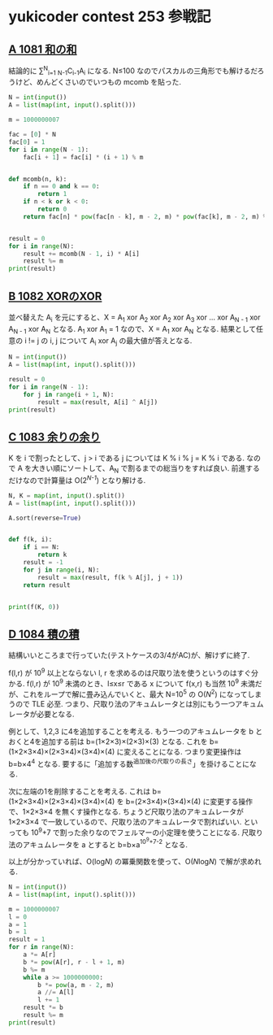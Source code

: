 # yukicoder contest 253 参戦記

## [A 1081 和の和](https://yukicoder.me/problems/no/1081)

結論的に &sum;<sup>N</sup><sub>i=1</sub> <sub>N-1</sub>C<sub>i-1</sub>A<sub>i</sub> になる. N≤100 なのでパスカルの三角形でも解けるだろうけど、めんどくさいのでいつもの mcomb を貼った.

```python
N = int(input())
A = list(map(int, input().split()))

m = 1000000007

fac = [0] * N
fac[0] = 1
for i in range(N - 1):
    fac[i + 1] = fac[i] * (i + 1) % m


def mcomb(n, k):
    if n == 0 and k == 0:
        return 1
    if n < k or k < 0:
        return 0
    return fac[n] * pow(fac[n - k], m - 2, m) * pow(fac[k], m - 2, m) % m


result = 0
for i in range(N):
    result += mcomb(N - 1, i) * A[i]
    result %= m
print(result)
```

## [B 1082 XORのXOR](https://yukicoder.me/problems/no/1082)

並べ替えた A<sub>i</sub> を元にすると、X = A<sub>1</sub> xor A<sub>2</sub> xor A<sub>2</sub> xor A<sub>3</sub> xor ... xor A<sub>N - 1</sub> xor A<sub>N - 1</sub> xor A<sub>N</sub> となる. A<sub>1</sub> xor A<sub>1</sub> = 1 なので、X = A<sub>1</sub> xor A<sub>N</sub> となる. 結果として任意の i != j の i, j について A<sub>i</sub> xor A<sub>j</sub> の最大値が答えとなる.

```python
N = int(input())
A = list(map(int, input().split()))

result = 0
for i in range(N - 1):
    for j in range(i + 1, N):
        result = max(result, A[i] ^ A[j])
print(result)
```

## [C 1083 余りの余り](https://yukicoder.me/problems/no/1083)

K を i で割ったとして、j > i である j については K % i % j = K % i である. なので A を大きい順にソートして、A<sub>N</sub> で割るまでの総当りをすれば良い. 前進するだけなので計算量は O(2<sup>*N-1*</sup>) となり解ける.

```python
N, K = map(int, input().split())
A = list(map(int, input().split()))

A.sort(reverse=True)


def f(k, i):
    if i == N:
        return k
    result = -1
    for j in range(i, N):
        result = max(result, f(k % A[j], j + 1))
    return result


print(f(K, 0))
```

## [D 1084 積の積](https://yukicoder.me/problems/no/1084)

結構いいところまで行っていた(テストケースの3/4がAC)が、解けずに終了.

f(l,r) が 10<sup>9</sup> 以上とならない l, r を求めるのは尺取り法を使うというのはすぐ分かる. f(l,r) が 10<sup>9</sup> 未満のとき、l≤x≤r である x について f(x,r) も当然 10<sup>9</sup> 未満だが、これをループで解に畳み込んでいくと、最大 N=10<sup>5</sup> の O(*N*<sup>2</sup>) になってしまうので TLE 必至. つまり、尺取り法のアキュムレータとは別にもう一つアキュムレータが必要となる.

例として、1,2,3 に4を追加することを考える. もう一つのアキュムレータを b とおくと4を追加する前は b=(1×2×3)×(2×3)×(3) となる. これを b=(1×2×3×4)×(2×3×4)×(3×4)×(4) に変えることになる. つまり変更操作は b=b×4<sup>4</sup> となる. 要するに「追加する数<sup>追加後の尺取りの長さ</sup>」を掛けることになる.

次に左端の1を削除することを考える. これは b=(1×2×3×4)×(2×3×4)×(3×4)×(4) を b=(2×3×4)×(3×4)×(4) に変更する操作で、1×2×3×4 を無くす操作となる. ちょうど尺取り法のアキュムレータが 1×2×3×4 で一致しているので、尺取り法のアキュムレータで割ればいい. といっても 10<sup>9</sup>+7 で割った余りなのでフェルマーの小定理を使うことになる. 尺取り法のアキュムレータを a とすると b=b×a<sup>10<sup>9</sup>+7-2</sup> となる.

以上が分かっていれば、O(log<i>N</i>) の冪乗関数を使って、O(<i>N</i>log<i>N</i>) で解が求めれる.

```python
N = int(input())
A = list(map(int, input().split()))

m = 1000000007
l = 0
a = 1
b = 1
result = 1
for r in range(N):
    a *= A[r]
    b *= pow(A[r], r - l + 1, m)
    b %= m
    while a >= 1000000000:
        b *= pow(a, m - 2, m)
        a //= A[l]
        l += 1
    result *= b
    result %= m
print(result)
```
